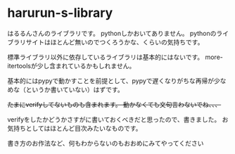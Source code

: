 # harurun-s-library
はるるんさんのライブラリです。
pythonしかおいてありません。
pythonのライブラリサイトはほとんど無いのでつくろうかな、くらいの気持ちです。

標準ライブラリ以外に依存しているライブラリは基本的にはないです。
more-itertoolsが少し含まれているかもしれません。

基本的にはpypyで動かすことを前提として、pypyで遅くなりがちな再帰が少なめな（というか書いていない）はずです。

~~たまにverifyしてないものも含まれます。
動かなくても文句言わないでね、、、~~

verifyをしたかどうかさすがに書いておくべきだと思ったので、書きました。
お気持ちとしてはほとんど目次みたいなものです。

書き方のお作法など、何もわからないのもおおめにみてやってください
